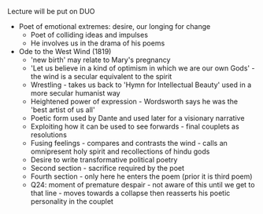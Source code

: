 Lecture will be put on DUO

* Poet of emotional extremes: desire, our longing for change
    * Poet of colliding ideas and impulses
    * He involves us in the drama of his poems
* Ode to the West Wind (1819)
    * 'new birth' may relate to Mary's pregnancy
    * 'Let us believe in a kind of optimism in which we are our own Gods' - the wind is a secular equivalent to the spirit
    * Wrestling - takes us back to 'Hymn for Intellectual Beauty' used in a more secular humanist way
    * Heightened power of expression - Wordsworth says he was the 'best artist of us all'
    * Poetic form used by Dante and used later for a visionary narrative
    * Exploiting how it can be used to see forwards - final couplets as resolutions
    * Fusing feelings - compares and contrasts the wind - calls an omnipresent holy spirit and recollections of hindu gods
    * Desire to write transformative political poetry 
    * Second section - sacrifice required by the poet
    * Fourth section - only here he enters the poem (prior it is third poem)
    * Q24: moment of premature despair - not aware of this until we get to that line - moves towards a collapse then reasserts his poetic personality in the couplet
    
